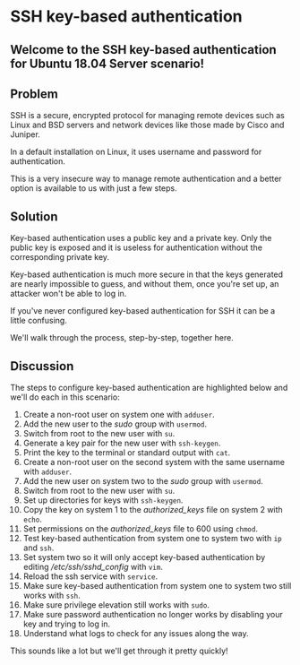 <h1>SSH key-based authentication</h1>

<h2>Welcome to the SSH key-based authentication for Ubuntu 18.04 Server scenario!</h2>

<h2>Problem</h2>

SSH is a secure, encrypted protocol for managing remote devices such as Linux and BSD servers and network devices like those made by Cisco and Juniper.

In a default installation on Linux, it uses username and password for authentication.

This is a very insecure way to manage remote authentication and a better option is available to us with just a few steps.

<h2>Solution</h2>

Key-based authentication uses a public key and a private key. Only the public key is exposed and it is useless for authentication without the corresponding private key.

Key-based authentication is much more secure in that the keys generated are nearly impossible to guess, and without them, once you're set up, an attacker won't be able to log in.

If you've never configured key-based authentication for SSH it can be a little confusing.

We'll walk through the process, step-by-step, together here.

<h2>Discussion</h2>

The steps to configure key-based authentication are highlighted below and we'll do each in this scenario:

1. Create a non-root user on system one with `adduser`.
2. Add the new user to the _sudo_ group with `usermod`.
3. Switch from root to the new user with `su`.
4. Generate a key pair for the new user with `ssh-keygen`.
5. Print the key to the terminal or standard output with `cat`.
6. Create a non-root user on the second system with the same username with `adduser`.
7. Add the new user on system two to the _sudo_ group with `usermod`.
6. Switch from root to the new user with `su`.
7. Set up directories for keys with `ssh-keygen`.
8. Copy the key on system 1 to the _authorized_keys_ file on system 2 with `echo`.
9. Set permissions on the _authorized_keys_ file to 600 using `chmod`.
10. Test key-based authentication from system one to system two with `ip` and `ssh`.
11. Set system two so it will only accept key-based authentication by editing _/etc/ssh/sshd_config_ with `vim`.
12. Reload the ssh service with `service`.
13. Make sure key-based authentication from system one to system two still works with `ssh`.
14. Make sure privilege elevation still works with `sudo`.
15. Make sure password authentication no longer works by disabling your key and trying to log in.
16. Understand what logs to check for any issues along the way.

This sounds like a lot but we'll get through it pretty quickly!
